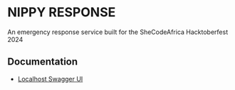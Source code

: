 # NIPPY RESPONSE
An emergency response service built for the SheCodeAfrica Hacktoberfest 2024 

## Documentation
- [Localhost Swagger UI](http://localhost:8080/swagger-ui.html)
